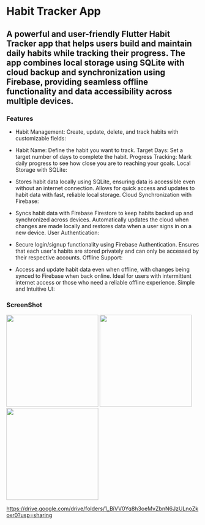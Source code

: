 # Habit Tracker App

## A powerful and user-friendly Flutter Habit Tracker app that helps users build and maintain daily habits while tracking their progress. The app combines local storage using SQLite with cloud backup and synchronization using Firebase, providing seamless offline functionality and data accessibility across multiple devices.

### Features
- Habit Management: Create, update, delete, and track habits with customizable fields:

- Habit Name: Define the habit you want to track.
Target Days: Set a target number of days to complete the habit.
Progress Tracking: Mark daily progress to see how close you are to reaching your goals.
Local Storage with SQLite:

- Stores habit data locally using SQLite, ensuring data is accessible even without an internet connection.
Allows for quick access and updates to habit data with fast, reliable local storage.
Cloud Synchronization with Firebase:

- Syncs habit data with Firebase Firestore to keep habits backed up and synchronized across devices.
Automatically updates the cloud when changes are made locally and restores data when a user signs in on a new device.
User Authentication:

- Secure login/signup functionality using Firebase Authentication.
Ensures that each user's habits are stored privately and can only be accessed by their respective accounts.
Offline Support:

- Access and update habit data even when offline, with changes being synced to Firebase when back online.
Ideal for users with intermittent internet access or those who need a reliable offline experience.
Simple and Intuitive UI:

### ScreenShot

<img src="https://github.com/user-attachments/assets/255082a3-85e9-47a7-8e67-32c49277736d" width=240>
<img src="https://github.com/user-attachments/assets/32d59378-4cf9-48ef-99fd-2c8a6a3b223e" width=240>
<img src="https://github.com/user-attachments/assets/8900b199-9ec3-4522-baa0-c8c7ab3f2733" width=240>


https://drive.google.com/drive/folders/1_BiVV0Yq8h3oeMvZbnN6JzULnoZkoxr0?usp=sharing

